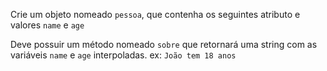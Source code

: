 Crie um objeto nomeado `pessoa`, que contenha os seguintes atributo e valores `name` e `age`

Deve possuir um método nomeado `sobre` que retornará uma string com as variáveis `name` e `age` interpoladas. ex: `João tem 18 anos`
